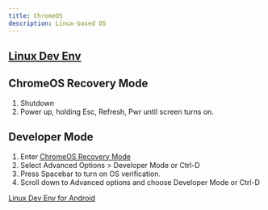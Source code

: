 ```yaml
---
title: ChromeOS
description: Linux-based OS
---
```


## [Linux Dev Env](LDE.md)

## ChromeOS Recovery Mode

1. Shutdown
2. Power up, holding Esc, Refresh, Pwr until screen turns on.

## Developer Mode

1. Enter [ChromeOS Recovery Mode](#chromeos-recovery-mode)
2. Select Advanced Options > Developer Mode or Ctrl-D
3. Press Spacebar to turn on OS verification.
4. Scroll down to Advanced options and choose Developer Mode or Ctrl-D

<div class="outter-container">
    <div class="item-00 box1"><a href="LDE/"><p>Linux Dev Env for Android</p></a></div>
</div>
